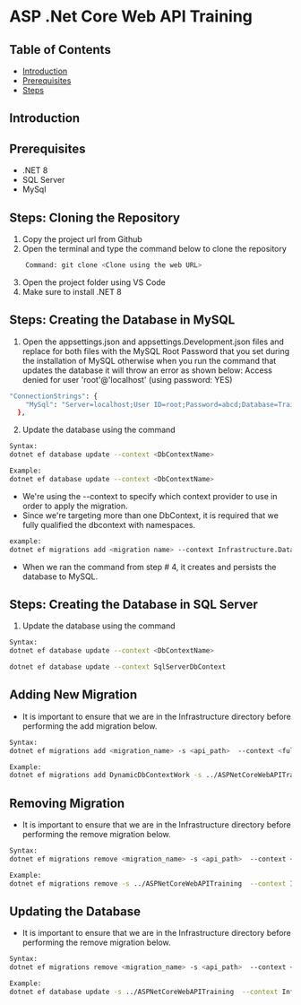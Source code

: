 # ASP .Net Core Web API Training

## Table of Contents
- [Introduction](#introduction)
- [Prerequisites](#prerequisites)
- [Steps](#steps)

## Introduction

## Prerequisites
- .NET 8
- SQL Server
- MySql

## Steps: Cloning the Repository
1. Copy the project url from Github 
2. Open the terminal and type the command below to clone the repository
``` sh 
    Command: git clone <Clone using the web URL>
```
3. Open the project folder using VS Code 
4. Make sure to install .NET 8

## Steps: Creating the Database in MySQL
1. Open the appsettings.json and appsettings.Development.json files and replace <empty> for both files with the MySQL Root Password that you set during the installation of MySQL otherwise when you run the command that updates the database it will throw an error as shown below:
Access denied for user 'root'@'localhost' (using password: YES)

``` sh
"ConnectionStrings": {
    "MySql": "Server=localhost;User ID=root;Password=abcd;Database=Training;",
  },
```

2. Update the database using the command 
``` sh 
Syntax:
dotnet ef database update --context <DbContextName>

Example:
dotnet ef database update --context <DbContextName>
```

* We're using the --context to specify which context provider to use in order to apply the migration.
* Since we're targeting more than one DbContext, it is required that we fully qualified the dbcontext with namespaces.
``` sh
example:
dotnet ef migrations add <migration name> --context Infrastructure.Databases.MySqlDbContext 
```
* When we ran the command from step # 4, it creates and persists the database to MySQL. 


## Steps: Creating the Database in SQL Server
1. Update the database using the command 
``` sh 
Syntax:
dotnet ef database update --context <DbContextName>

dotnet ef database update --context SqlServerDbContext
```
## Adding New Migration
* It is important to ensure that we are in the Infrastructure directory before performing the add migration below.

``` sh 
Syntax:
dotnet ef migrations add <migration_name> -s <api_path>  --context <fully_qualified_with_namespace>.<dbcontext_name> -o <new_output_directory>/<for_migration>

Example:
dotnet ef migrations add DynamicDbContextWork -s ../ASPNetCoreWebAPITraining  --context Infrastructure.Databases.MySqlDbContext -o Persistence/Migrations/MySqlServerMigrations
```

## Removing Migration
* It is important to ensure that we are in the Infrastructure directory before performing the remove migration below.

``` sh 
Syntax:
dotnet ef migrations remove <migration_name> -s <api_path>  --context <fully_qualified_with_namespace>.<dbcontext_name> 

Example:
dotnet ef migrations remove -s ../ASPNetCoreWebAPITraining  --context Infrastructure.Databases.MySqlDbContext
```

## Updating the Database
* It is important to ensure that we are in the Infrastructure directory before performing the remove migration below.

``` sh 
Syntax:
dotnet ef migrations remove <migration_name> -s <api_path>  --context <fully_qualified_with_namespace>.<dbcontext_name> 

Example:
dotnet ef database update -s ../ASPNetCoreWebAPITraining  --context Infrastructure.Databases.SqlServerDbContext
```
